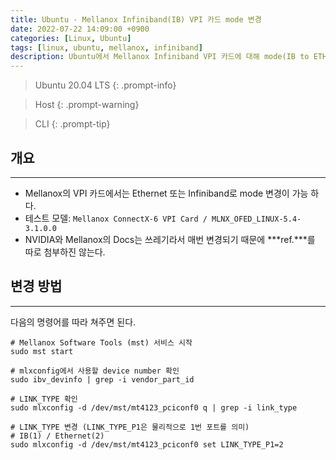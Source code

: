 ```yaml
---
title: Ubuntu - Mellanox Infiniband(IB) VPI 카드 mode 변경
date: 2022-07-22 14:09:00 +0900
categories: [Linux, Ubuntu]
tags: [linux, ubuntu, mellanox, infiniband]
description: Ubuntu에서 Mellanox Infiniband VPI 카드에 대해 mode(IB to ETH)를 변경하는 방법이다.
---
```


>Ubuntu 20.04 LTS
{: .prompt-info}

>Host
{: .prompt-warning}

>CLI
{: .prompt-tip}

## 개요
---

* Mellanox의 VPI 카드에서는 Ethernet 또는 Infiniband로 mode 변경이 가능 하다.
* 테스트 모델: `Mellanox ConnectX-6 VPI Card / MLNX_OFED_LINUX-5.4-3.1.0.0`
* NVIDIA와 Mellanox의 Docs는 쓰레기라서 매번 변경되기 때문에 ***ref.***를 따로 첨부하진 않는다.

## 변경 방법
---

다음의 명령어를 따라 쳐주면 된다.

```shell
# Mellanox Software Tools (mst) 서비스 시작
sudo mst start

# mlxconfig에서 사용할 device number 확인
sudo ibv_devinfo | grep -i vendor_part_id

# LINK_TYPE 확인
sudo mlxconfig -d /dev/mst/mt4123_pciconf0 q | grep -i link_type

# LINK_TYPE 변경 (LINK_TYPE_P1은 물리적으로 1번 포트를 의미)
# IB(1) / Ethernet(2)
sudo mlxconfig -d /dev/mst/mt4123_pciconf0 set LINK_TYPE_P1=2
```